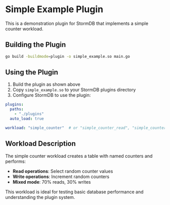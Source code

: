# Simple Example Plugin

This is a demonstration plugin for StormDB that implements a simple counter workload.

## Building the Plugin

```bash
go build -buildmode=plugin -o simple_example.so main.go
```

## Using the Plugin

1. Build the plugin as shown above
2. Copy `simple_example.so` to your StormDB plugins directory
3. Configure StormDB to use the plugin:

```yaml
plugins:
  paths:
    - "./plugins"
  auto_load: true

workload: "simple_counter"  # or "simple_counter_read", "simple_counter_write"
```

## Workload Description

The simple counter workload creates a table with named counters and performs:

- **Read operations**: Select random counter values
- **Write operations**: Increment random counters
- **Mixed mode**: 70% reads, 30% writes

This workload is ideal for testing basic database performance and understanding the plugin system.
